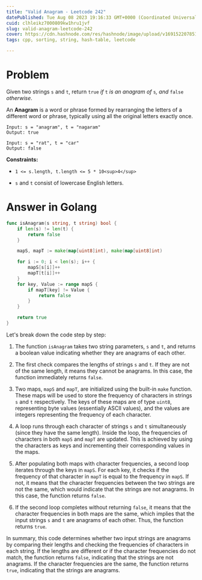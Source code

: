 ```yaml
---
title: "Valid Anagram - Leetcode 242"
datePublished: Tue Aug 08 2023 19:16:33 GMT+0000 (Coordinated Universal Time)
cuid: clhleikz7000809kw1hru1jvf
slug: valid-anagram-leetcode-242
cover: https://cdn.hashnode.com/res/hashnode/image/upload/v1691522078514/40ab3e22-2f4c-4e93-99ce-8a74d1eff8d0.jpeg
tags: cpp, sorting, string, hash-table, leetcode

---
```


# Problem

Given two strings `s` and `t`, return `true` *if* `t` *is an anagram of* `s`*, and* `false` *otherwise*.

An **Anagram** is a word or phrase formed by rearranging the letters of a different word or phrase, typically using all the original letters exactly once.

```plaintext
Input: s = "anagram", t = "nagaram"
Output: true
```

```plaintext
Input: s = "rat", t = "car"
Output: false
```

**Constraints:**

* `1 <= s.length, t.length <= 5 * 10<sup>4</sup>`
    
* `s` and `t` consist of lowercase English letters.
    

# Answer in Golang

```go
func isAnagram(s string, t string) bool {
	if len(s) != len(t) {
		return false
	}

	mapS, mapT := make(map[uint8]int), make(map[uint8]int)

	for i := 0; i < len(s); i++ {
		mapS[s[i]]++
		mapT[t[i]]++
	}
	for key, Value := range mapS {
		if mapT[key] != Value {
			return false
		}
	}

	return true
}
```

Let's break down the code step by step:

1. The function `isAnagram` takes two string parameters, `s` and `t`, and returns a boolean value indicating whether they are anagrams of each other.
    
2. The first check compares the lengths of strings `s` and `t`. If they are not of the same length, it means they cannot be anagrams. In this case, the function immediately returns `false`.
    
3. Two maps, `mapS` and `mapT`, are initialized using the built-in `make` function. These maps will be used to store the frequency of characters in strings `s` and `t` respectively. The keys of these maps are of type `uint8`, representing byte values (essentially ASCII values), and the values are integers representing the frequency of each character.
    
4. A loop runs through each character of strings `s` and `t` simultaneously (since they have the same length). Inside the loop, the frequencies of characters in both `mapS` and `mapT` are updated. This is achieved by using the characters as keys and incrementing their corresponding values in the maps.
    
5. After populating both maps with character frequencies, a second loop iterates through the keys in `mapS`. For each key, it checks if the frequency of that character in `mapT` is equal to the frequency in `mapS`. If not, it means that the character frequencies between the two strings are not the same, which would indicate that the strings are not anagrams. In this case, the function returns `false`.
    
6. If the second loop completes without returning `false`, it means that the character frequencies in both maps are the same, which implies that the input strings `s` and `t` are anagrams of each other. Thus, the function returns `true`.
    

In summary, this code determines whether two input strings are anagrams by comparing their lengths and checking the frequencies of characters in each string. If the lengths are different or if the character frequencies do not match, the function returns `false`, indicating that the strings are not anagrams. If the character frequencies are the same, the function returns `true`, indicating that the strings are anagrams.